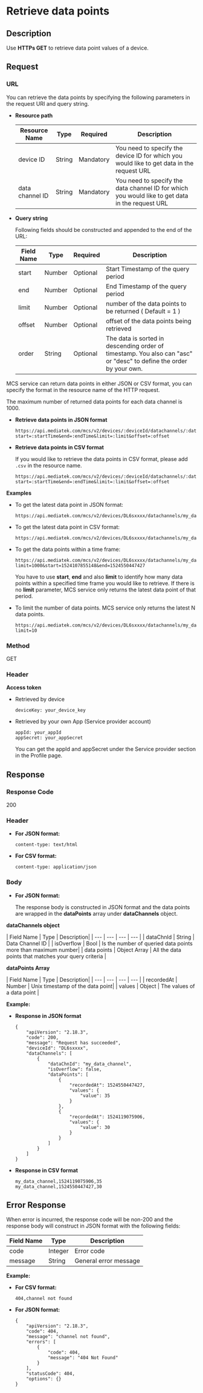 # Retrieve data points

## Description

Use **HTTPs GET** to retrieve data point values of a device.

## Request
### URL

You can retrieve the data points by specifying the following parameters in the request URI and query string.

* **Resource path**
	
	| Resource Name | Type | Required |Description|
	| --- | --- | --- | --- |
	| device ID | String | Mandatory | You need to specify the device ID for which you would like to get data in the request URL |
	| data channel ID | String | Mandatory | You need to specify the data channel ID for which you would like to get data in the request URL |


* **Query string**

	Following fields should be constructed and appended to the end of the URL:
	
	
	| Field Name | Type | Required |Description|
	| --- | --- | --- | --- |
	| start | Number | Optional | Start Timestamp of the query period |
	| end | Number | Optional | End Timestamp of the query period |
	| limit | Number | Optional | number of the data points to be returned ( Default = 1 ) |
	| offset | Number | Optional | offset of the data points being retrieved |
	| order | String | Optional | The data is sorted in descending order of timestamp. You also can "asc" or "desc" to define the order by your own.  |
	

MCS service can return data points in either JSON or CSV format, you can specify the format in the resource name of the HTTP request.

The maximum number of returned data points for each data channel is 1000.

* **Retrieve data points in JSON format**

	```
	https://api.mediatek.com/mcs/v2/devices/:deviceId/datachannels/:datachannelId/datapoints?start=:startTime&end=:endTime&limit=:limit&offset=:offset
	```

* **Retrieve data points in CSV format**

	If you would like to retrieve the data points in CSV format, please add `.csv` in the resource name.
	
	```
	https://api.mediatek.com/mcs/v2/devices/:deviceId/datachannels/:datachannelId/datapoints.csv?start=:startTime&end=:endTime&limit=:limit&offset=:offset
	```

**Examples**

* To get the latest data point in JSON format:

	```
	https://api.mediatek.com/mcs/v2/devices/DL6sxxxx/datachannels/my_data_channel/datapoints
	```
	
* To get the latest data point in CSV format:

	```
	https://api.mediatek.com/mcs/v2/devices/DL6sxxxx/datachannels/my_data_channel/datapoints.csv
	```

* To get the data points within a time frame:

	```
	https://api.mediatek.com/mcs/v2/devices/DL6sxxxx/datachannels/my_data_channel/datapoints?limit=1000&start=1524107855148&end=1524550447427
	```
	
	You have to use **start**, **end** and also **limit** to identify how many data points within a specified  time frame you would like to retrieve.
	If there is no **limit** parameter, MCS service only returns the latest data point of that period. 


* To limit the number of data points. MCS service only returns the latest N data points.
	
	```
	https://api.mediatek.com/mcs/v2/devices/DL6sxxxx/datachannels/my_data_channel/datapoints?limit=10	
	```


### Method
GET

### Header

**Access token**

* Retrieved by device	

	```
	deviceKey: your_device_key
	```

* Retrieved by your own App (Service provider account)

	```
	appId: your_appId
	appSecret: your_appSecret
	```
	You can get the appId and appSecret under the Service provider section in the Profile page.


## Response

### Response Code
200

### Header

* **For JSON format:**

	```
	content-type: text/html
	```

* **For CSV format:**
	
	```
	content-type: application/json	
	```

### Body

* **For JSON format:**

	The response body is constructed in JSON format and the data points are wrapped in the **dataPoints** array under **dataChannels** object. 

**dataChannels object**

| Field Name | Type | Description|
| --- | --- | --- | --- |
| dataChnId | String | Data Channel ID |
| isOverflow | Bool | Is the number of queried data points more than maximum number|
| data points | Object Array | All the data points that matches your query criteria |


**dataPoints Array**

| Field Name | Type | Description|
| --- | --- | --- | --- |
| recordedAt | Number | Unix timestamp of the data point|
| values | Object | The values of a data point |


**Example:**

* **Response in JSON format**

	```
	{
	    "apiVersion": "2.18.3",
	    "code": 200,
	    "message": "Request has succeeded",
	    "deviceId": "DL6sxxxx",
	    "dataChannels": [
	        {
	            "dataChnId": "my_data_channel",
	            "isOverflow": false,
	            "dataPoints": [
	                {
	                    "recordedAt": 1524550447427,
	                    "values": {
	                        "value": 35
	                    }
	                },
	                {
	                    "recordedAt": 1524119075906,
	                    "values": {
	                        "value": 30
	                    }
	                }
	            ]
	        }
	    ]
	}
	```

* **Response in CSV format**

	```
	my_data_channel,1524119075906,35
	my_data_channel,1524550447427,30
	```



## Error Response

When error is incurred, the response code will be non-200 and the response body will construct in JSON format with the following fields:

| Field Name | Type |Description|
| --- | --- | --- |
| code | Integer | Error code |
| message | String | General error message |


**Example:**

* **For CSV format:**

	```
	404,channel not found
	```
	
* **For JSON format:**	
	
	```
	{
	    "apiVersion": "2.18.3",
	    "code": 404,
	    "message": "channel not found",
	    "errors": [
	        {
	            "code": 404,
	            "message": "404 Not Found"
	        }
	    ],
	    "statusCode": 404,
	    "options": {}
	}
	```
